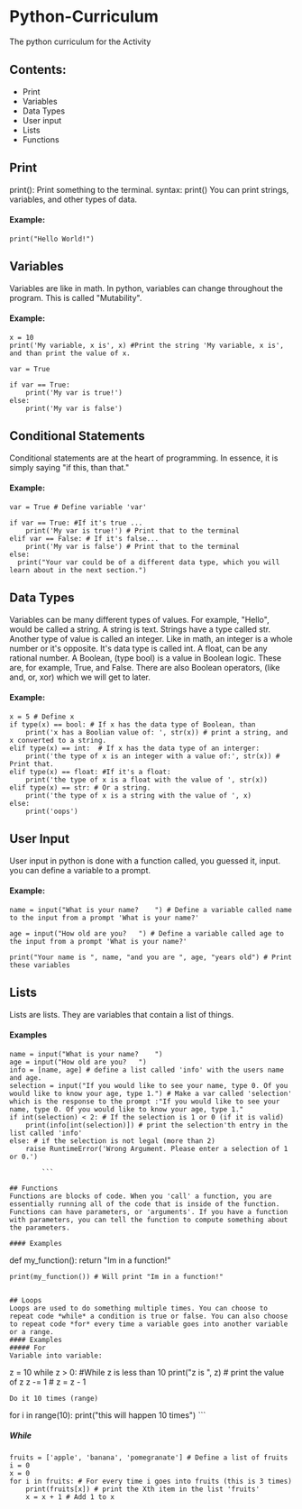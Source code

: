 # Python-Curriculum
The python curriculum for the Activity

## Contents:
- Print
- Variables
- Data Types
- User input
- Lists
- Functions

## Print
print(): Print something to the terminal.
syntax:
print()
You can print strings, variables, and other types of data.
#### Example:
`print("Hello World!")`

## Variables
Variables are like in math. In python, variables can change throughout the program. This is called "Mutability".
#### Example:
```
x = 10
print('My variable, x is', x) #Print the string 'My variable, x is', and than print the value of x.

var = True

if var == True:
	print('My var is true!')
else:
	print('My var is false')

```


## Conditional Statements
Conditional statements are at the heart of programming. In essence, it is simply saying "if this, than that."
#### Example:
```
var = True # Define variable 'var'

if var == True: #If it's true ...
	print('My var is true!') # Print that to the terminal
elif var == False: # If it's false...
	print('My var is false') # Print that to the terminal
else:
  print("Your var could be of a different data type, which you will learn about in the next section.")
```

## Data Types
Variables can be many different types of values. For example, "Hello", would be called a string. A string is text. Strings have a type called str. Another type of value is called an integer. Like in math, an integer is a whole number or it's opposite. It's data type is called int. A float, can be any rational number. A Boolean, (type bool) is a value in Boolean logic. These are, for example, True, and False. There are also Boolean operators, (like and, or, xor) which we will get to later.

#### Example:
```
x = 5 # Define x
if type(x) == bool: # If x has the data type of Boolean, than
	print('x has a Boolian value of: ', str(x)) # print a string, and x converted to a string.
elif type(x) == int:  # If x has the data type of an interger:
	print('the type of x is an integer with a value of:', str(x)) # Print that.
elif type(x) == float: #If it's a float:
	print('the type of x is a float with the value of ', str(x))
elif type(x) == str: # Or a string.
	print('the type of x is a string with the value of ', x)
else:
	print('oops')

```


## User Input
User input in python is done with a function called, you guessed it, input. you can define a variable to a prompt.

#### Example:

```
name = input("What is your name?    ") # Define a variable called name to the input from a prompt 'What is your name?'

age = input("How old are you?   ") # Define a variable called age to the input from a prompt 'What is your name?'

print("Your name is ", name, "and you are ", age, "years old") # Print these variables

```

## Lists
Lists are lists. They are variables that contain a list of things.
#### Examples
```
name = input("What is your name?    ")
age = input("How old are you?   ")
info = [name, age] # define a list called 'info' with the users name and age.
selection = input("If you would like to see your name, type 0. Of you would like to know your age, type 1.") # Make a var called 'selection' which is the response to the prompt :"If you would like to see your name, type 0. Of you would like to know your age, type 1."
if int(selection) < 2: # If the selection is 1 or 0 (if it is valid)
	print(info[int(selection)]) # print the selection'th entry in the list called 'info'
else: # if the selection is not legal (more than 2)
    raise RuntimeError('Wrong Argument. Please enter a selection of 1 or 0.')

		```

## Functions
Functions are blocks of code. When you 'call' a function, you are essentially running all of the code that is inside of the function. Functions can have parameters, or 'arguments'. If you have a function with parameters, you can tell the function to compute something about the parameters.

#### Examples
```
def my_function():
    return "Im in a function!"

    print(my_function()) # Will print "Im in a function!"
```

## Loops
Loops are used to do something multiple times. You can choose to repeat code *while* a condition is true or false. You can also choose to repeat code *for* every time a variable goes into another variable or a range.
#### Examples
##### For
Variable into variable:
```
z = 10
while z > 0: #While z is less than 10
	print("z is ", z) # print the value of z
	z -= 1 # z = z - 1

```
Do it 10 times (range)

```

for i in range(10):
	print("this will happen 10 times")
	```

##### While
```
fruits = ['apple', 'banana', 'pomegranate'] # Define a list of fruits
i = 0
x = 0
for i in fruits: # For every time i goes into fruits (this is 3 times)
	print(fruits[x]) # print the Xth item in the list 'fruits'
	x = x + 1 # Add 1 to x
```
